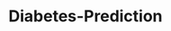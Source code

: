 # Diabetes-Prediction




















































































































































